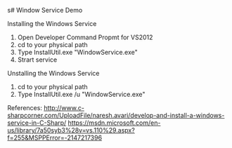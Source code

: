 s# Window Service Demo

Installing the Windows Service
1. Open Developer Command Propmt for VS2012
2. cd to your physical path
3. Type InstallUtil.exe "WindowService.exe"
4. Strart service

Unstalling the Windows Service
1. cd to your physical path
2. Type InstallUtil.exe /u "WindowService.exe"

References:
http://www.c-sharpcorner.com/UploadFile/naresh.avari/develop-and-install-a-windows-service-in-C-Sharp/
https://msdn.microsoft.com/en-us/library/7a50syb3%28v=vs.110%29.aspx?f=255&MSPPError=-2147217396
